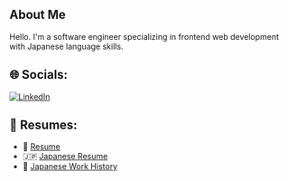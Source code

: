 ## About Me 

Hello. I'm a software engineer specializing in frontend web development with Japanese language skills.

## 🌐 Socials:

[![LinkedIn](https://img.shields.io/badge/LinkedIn-%230077B5.svg?logo=linkedin&logoColor=white)](https://linkedin.com/in/zacharystone42)

## 📄 Resumes:

- 📝 [Resume](https://drive.google.com/file/d/10Pi3vww-CgT3m0JeLfSiUmuIueP3GEv8/view?usp=sharing)
- 🇯🇵 [Japanese Resume](https://docs.google.com/spreadsheets/d/15MXDUEWai1SW2OZ6Nt8MbvfxRC8kAfCO/edit?usp=sharing&ouid=110021340560949770286&rtpof=true&sd=true)
- 💼 [Japanese Work History](https://docs.google.com/spreadsheets/d/1PfDypNRzmBTzJRFwEfF_dDX6QDFeGyUnf3xjk_mnsFo/edit?usp=sharing)
